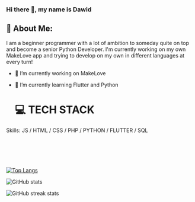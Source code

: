 ### Hi there 👋, my name is Dawid
## 💫 About Me:

I am a beginner programmer with a lot of ambition to someday quite on top and become a senior Python Developer. I'm currently working on my own MakeLove app and trying to develop on my own in different languages at every turn!

- 🔭 I’m currently working on MakeLove 
- 🌱 I’m currently learning Flutter and Python <br>
  #

  # 💻 TECH STACK
Skills:  JS / HTML / CSS / PHP / PYTHON / FLUTTER / SQL

<br>

##

<br>


[![Top Langs](https://github-readme-stats.vercel.app/api/top-langs/?username=frazq)](https://github.com/anuraghazra/github-readme-stats)

![GitHub stats](https://github-readme-stats.vercel.app/api?username=frazq&show_icons=true)  

![GitHub streak stats](https://streak-stats.demolab.com/?user=frazq) 


